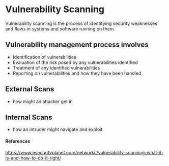 # Vulnerability Scanning
Vulnerability scanning is the process of identifying security weaknesses and flaws in systems and software running on them. 

## Vulnerability management process involves
* Identification of vulnerabilities
* Evaluation of the risk posed by any vulnerabilities identified
* Treatment of any identified vulnerabilities
* Reporting on vulnerabilities and how they have been handled

## External Scans
* how might an attacker get in
## Internal Scans
* how an intruder might navigate and exploit


#### References
https://www.esecurityplanet.com/networks/vulnerability-scanning-what-it-is-and-how-to-do-it-right/

